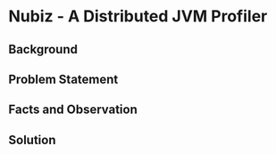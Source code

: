 # Nubiz - A Distributed JVM Profiler

## Background

## Problem Statement

## Facts and Observation

## Solution
